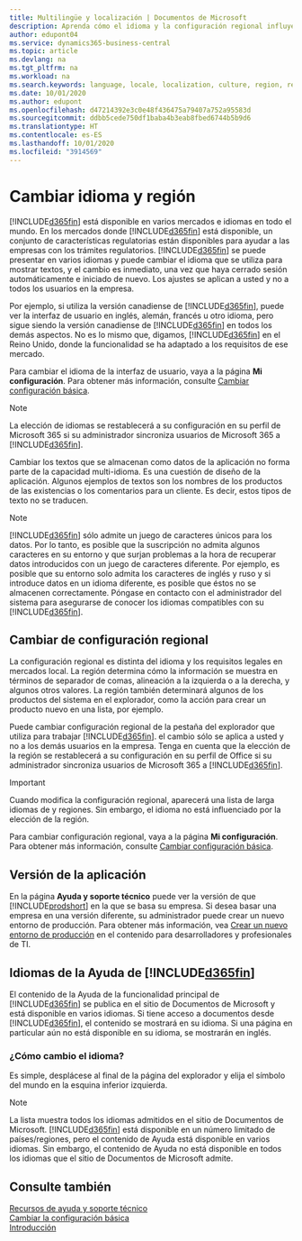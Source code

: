 ```yaml
---
title: Multilingüe y localización | Documentos de Microsoft
description: Aprenda cómo el idioma y la configuración regional influyen en la experiencia de Business Central.
author: edupont04
ms.service: dynamics365-business-central
ms.topic: article
ms.devlang: na
ms.tgt_pltfrm: na
ms.workload: na
ms.search.keywords: language, locale, localization, culture, region, regional settings
ms.date: 10/01/2020
ms.author: edupont
ms.openlocfilehash: d47214392e3c0e48f436475a79407a752a95583d
ms.sourcegitcommit: ddbb5cede750df1baba4b3eab8fbed6744b5b9d6
ms.translationtype: HT
ms.contentlocale: es-ES
ms.lasthandoff: 10/01/2020
ms.locfileid: "3914569"
---
```

# <a name="changing-language-and-region"></a>Cambiar idioma y región

[!INCLUDE[d365fin](includes/d365fin_md.md)] está disponible en varios mercados e idiomas en todo el mundo. En los mercados donde [!INCLUDE[d365fin](includes/d365fin_md.md)] está disponible, un conjunto de características regulatorias están disponibles para ayudar a las empresas con los trámites regulatorios. [!INCLUDE[d365fin](includes/d365fin_md.md)] se puede presentar en varios idiomas y puede cambiar el idioma que se utiliza para mostrar textos, y el cambio es inmediato, una vez que haya cerrado sesión automáticamente e iniciado de nuevo. Los ajustes se aplican a usted y no a todos los usuarios en la empresa.  

Por ejemplo, si utiliza la versión canadiense de [!INCLUDE[d365fin](includes/d365fin_md.md)], puede ver la interfaz de usuario en inglés, alemán, francés u otro idioma, pero sigue siendo la versión canadiense de [!INCLUDE[d365fin](includes/d365fin_md.md)] en todos los demás aspectos. No es lo mismo que, digamos, [!INCLUDE[d365fin](includes/d365fin_md.md)] en el Reino Unido, donde la funcionalidad se ha adaptado a los requisitos de ese mercado.  

Para cambiar el idioma de la interfaz de usuario, vaya a la página **Mi configuración**. Para obtener más información, consulte [Cambiar configuración básica](ui-change-basic-settings.md#language). 

> [!NOTE]  
> La elección de idiomas se restablecerá a su configuración en su perfil de Microsoft 365 si su administrador sincroniza usuarios de Microsoft 365 a [!INCLUDE[d365fin](includes/d365fin_md.md)].

Cambiar los textos que se almacenan como datos de la aplicación no forma parte de la capacidad multi-idioma. Es una cuestión de diseño de la aplicación. Algunos ejemplos de textos son los nombres de los productos de las existencias o los comentarios para un cliente. Es decir, estos tipos de texto no se traducen.  

> [!NOTE]  
> [!INCLUDE[d365fin](includes/d365fin_md.md)] sólo admite un juego de caracteres únicos para los datos. Por lo tanto, es posible que la suscripción no admita algunos caracteres en su entorno y que surjan problemas a la hora de recuperar datos introducidos con un juego de caracteres diferente. Por ejemplo, es posible que su entorno solo admita los caracteres de inglés y ruso y si introduce datos en un idioma diferente, es posible que éstos no se almacenen correctamente. Póngase en contacto con el administrador del sistema para asegurarse de conocer los idiomas compatibles con su [!INCLUDE[d365fin](includes/d365fin_md.md)].  

## <a name="changing-the-region"></a>Cambiar de configuración regional
La configuración regional es distinta del idioma y los requisitos legales en mercados local. La región determina cómo la información se muestra en términos de separador de comas, alineación a la izquierda o a la derecha, y algunos otros valores. La región también determinará algunos de los productos del sistema en el explorador, como la acción para crear un producto nuevo en una lista, por ejemplo.  

Puede cambiar configuración regional de la pestaña del explorador que utiliza para trabajar [!INCLUDE[d365fin](includes/d365fin_md.md)]. el cambio sólo se aplica a usted y no a los demás usuarios en la empresa.  Tenga en cuenta que la elección de la región se restablecerá a su configuración en su perfil de Office si su administrador sincroniza usuarios de Microsoft 365 a [!INCLUDE[d365fin](includes/d365fin_md.md)].

> [!IMPORTANT]  
>  Cuando modifica la configuración regional, aparecerá una lista de larga idiomas de y regiones. Sin embargo, el idioma no está influenciado por la elección de la región.  

Para cambiar configuración regional, vaya a la página **Mi configuración**. Para obtener más información, consulte [Cambiar configuración básica](ui-change-basic-settings.md).  

## <a name="application-version"></a>Versión de la aplicación

En la página **Ayuda y soporte técnico** puede ver la versión de que [!INCLUDE[prodshort](includes/prodshort.md)] en la que se basa su empresa. Si desea basar una empresa en una versión diferente, su administrador puede crear un nuevo entorno de producción. Para obtener más información, vea [Crear un nuevo entorno de producción](/dynamics365/business-central/dev-itpro/administration/tenant-admin-center-environments#create-a-new-production-environment) en el contenido para desarrolladores y profesionales de TI.  

## <a name="languages-of-the-d365fin-help"></a>Idiomas de la Ayuda de [!INCLUDE[d365fin](includes/d365fin_md.md)]
El contenido de la Ayuda de la funcionalidad principal de [!INCLUDE[d365fin](includes/d365fin_md.md)] se publica en el sitio de Documentos de Microsoft y está disponible en varios idiomas. Si tiene acceso a documentos desde [!INCLUDE[d365fin](includes/d365fin_md.md)], el contenido se mostrará en su idioma. Si una página en particular aún no está disponible en su idioma, se mostrarán en inglés.

### <a name="how-do-i-change-the-language"></a>¿Cómo cambio el idioma?
Es simple, desplácese al final de la página del explorador y elija el símbolo del mundo en la esquina inferior izquierda.

> [!NOTE]  
> La lista muestra todos los idiomas admitidos en el sitio de Documentos de Microsoft. [!INCLUDE[d365fin](includes/d365fin_md.md)] está disponible en un número limitado de países/regiones, pero el contenido de Ayuda está disponible en varios idiomas. Sin embargo, el contenido de Ayuda no está disponible en todos los idiomas que el sitio de Documentos de Microsoft admite.

## <a name="see-also"></a>Consulte también

[Recursos de ayuda y soporte técnico](product-help-and-support.md)  
[Cambiar la configuración básica](ui-change-basic-settings.md)  
[Introducción](product-get-started.md)  
